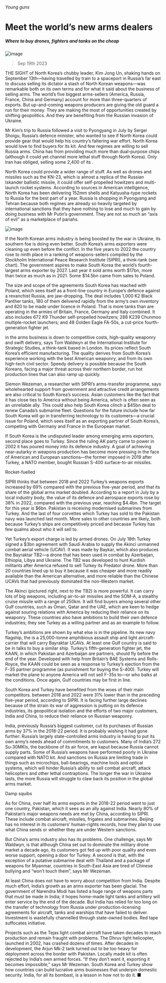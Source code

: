 ###### Young guns
# Meet the world’s new arms dealers 
##### Where to buy drones, fighters and tanks on the cheap 
![image](images/20230923_IRP002.jpg) 
> Sep 19th 2023 
THE SIGHT of North Korea’s chubby leader, Kim Jong Un, shaking hands  on September 13th—having travelled by train to a spaceport in Russia’s far east to discuss selling its dictator a stash of North Korean weapons—was remarkable both on its own terms and for what it said about the business of selling arms. The world’s five biggest arms-sellers (America, Russia, France, China and Germany) account for more than three-quarters of exports. But up-and-coming weapons producers are giving the old guard a run for their money. They are making the most of opportunities created by shifting geopolitics. And they are benefiting from the Russian invasion of Ukraine.
Mr Kim’s trip to Russia followed a visit to Pyongyang in July by Sergei Shoigu, Russia’s defence minister, who wanted to see if North Korea could provide gear that would help his country’s faltering war effort. North Korea would love to find buyers for its kit. And few regimes are willing to sell Russia arms. China has  from providing much more than dual-purpose chips (although it could yet channel more lethal stuff through North Korea). Only Iran has obliged, selling some 2,400 of its . 
North Korea could provide a wider range of stuff. As well as drones and missiles such as the KN-23, which is almost a replica of the Russian Iskander ballistic missile, it could offer self-propelled howitzers and multi-launch rocket systems. According to sources in American intelligence, North Korea has been delivering 152mm shells and Katyusha-type rockets to Russia for the best part of a year. Russia is shopping in Pyongyang and Tehran because both regimes are already so heavily targeted by international sanctions that they have nothing to lose and much to gain by doing business with Mr Putin’s government. They are not so much an “axis of evil” as a marketplace of pariahs. 
![image](images/20230923_IRC610.png) 

If the North Korean arms industry is being boosted by the war in Ukraine, its southern foe is doing even better. South Korea’s arms exporters were cleaning up even before the conflict. In the five years to 2022 the country rose to ninth place in a ranking of weapons-sellers compiled by the Stockholm International Peace Research Institute (SIPRI), a think-tank (see chart). The government aspires to make South Korea the world’s fourth-largest arms exporter by 2027. Last year it sold arms worth $17bn, more than twice as much as in 2021. Some $14.5bn came from sales to Poland. 
The size and scope of the agreements South Korea has reached with Poland, which sees itself as a front-line country in Europe’s defence against a revanchist Russia, are jaw-dropping. The deal includes 1,000 K2 Black Panther tanks, 180 of them delivered rapidly from the army’s own inventory and 820 to be made under licence in Poland. That is more tanks than are operating in the armies of Britain, France, Germany and Italy combined. It also includes 672 K9 Thunder self-propelled howitzers; 288 K239 Chunmoo multiple-rocket launchers; and 48 Golden Eagle FA-50s, a cut-price fourth-generation fighter jet. 
 in the arms business is down to competitive costs, high-quality weaponry and swift delivery, says Tom Waldwyn at the International Institute for Strategic Studies, a think-tank based in London. Its prices reflect South Korea’s efficient manufacturing. The quality derives from South Korea’s experience working with the best American weaponry, and from its own high-tech civil sector. Speedy delivery is possible because the South Koreans, facing a major threat across their northern border, run hot production lines that can also ramp up quickly.
Siemon Wezeman, a researcher with SIPRI’s arms-transfer programme, says wholehearted support from government and attractive credit arrangements are also critical to South Korea’s success. Asian customers like the fact that it has close ties to America without being America, which is often seen as an unreliable ally. This could also help South Korea clinch a $45bn deal to renew Canada’s submarine fleet. Questions for the future include how far South Korea will go in transferring technology to its customers—a crucial issue for Poland, which sees itself as an exporting partner of South Korea’s, competing with Germany and France in the European market.
If South Korea is the undisputed leader among emerging arms exporters, second place goes to Turkey. Since the ruling AK party came to power in 2002 it has poured money into its defence industry. A goal of achieving near-autarky in weapons production has become more pressing in the face of American and European sanctions—the former imposed in 2019 after Turkey, a NATO member, bought Russian S-400 surface-to-air missiles. 
Rocket-fuelled
SIPRI thinks that between 2018 and 2022 Turkey’s weapons exports increased by 69% compared with the previous five-year period, and that its share of the global arms market doubled. According to a report in July by a local industry body, the value of its defence and aerospace exports rose by 38% in 2022, compared with the previous year, reaching $4.4bn. The target for this year is $6bn. Pakistan is receiving modernised submarines from Turkey. And the last of four corvettes which Turkey has sold to the Pakistan navy was launched last month. More sales to other countries are likely, both because Turkey’s ships are competitively priced and because Turkey has few qualms about who it will sell to. 
Yet Turkey’s export charge is led by armed drones. On July 18th Turkey signed a $3bn agreement with Saudi Arabia to supply the Akinci unmanned combat aerial vehicle (UCAV). It was made by Baykar, which also produces the Bayraktar TB2—a drone that has been used in combat by Azerbaijan, Ethiopia, Libya and Ukraine. The TB2 was developed to hunt Kurdish militants after America refused to sell Turkey its Predator drone. More than 20 countries lined up to buy it because it was cheaper and more readily available than the American alternative, and more reliable than the Chinese UCAVs that had previously dominated the non-Western market. 
The Akinci (pictured right, next to the TB2) is more powerful. It can carry lots of big weapons, including air-to-air missiles and the SOM-A, a stealthy cruise missile with a range of 250km. It will find buyers among several other Gulf countries, such as Oman, Qatar and the UAE, which are keen to hedge against souring relations with America by reducing their reliance on its weaponry. These countries also have ambitions to build their own defence industries; they see Turkey as a willing partner and as an example to follow. 
Turkey’s ambitions are shown by what else is in the pipeline. Its new navy flagship, the  is a 25,000-tonne amphibious assault ship and light aircraft-carrier that will carry Bayraktar UCAVs. At least one Gulf country is said to be in talks to buy a similar ship. Turkey’s fifth-generation fighter jet, the KAAN, in which Pakistan and Azerbaijan are partners, should fly before the end of the year. Developed with help from Britain’s BAE Systems and Rolls-Royce, the KAAN could be seen as a response to Turkey’s ejection from the F-35 partner programme (as punishment for buying the S-400). Turkey will market the plane to anyone America will not sell F-35s to—or who balks at the conditions. Once again, Gulf countries may be first in line. 
South Korea and Turkey have benefited from the woes of their main competitors.  between 2018 and 2022 were 31% lower than in the preceding five-year period, according to SIPRI. It is facing further large declines because of the strain its war of aggression is putting on its defence industries, its geopolitical isolation and the efforts of two major customers, India and China, to reduce their reliance on Russian weaponry. 
India, previously Russia’s biggest customer, cut its purchases of Russian arms by 37% in the 2018-22 period. It is probably wishing it had gone further: Russia’s largely state-controlled arms industry is having to put its own army’s needs ahead of commitments to customers. Many of India’s 272 Su-30MKIs, the backbone of its air force, are kaput because Russia cannot supply parts. Some of Russia’s weapons have performed poorly in Ukraine compared with NATO kit. And sanctions on Russia are limiting trade in things such as microchips, ball-bearings, machine tools and optical systems, which will hinder Russia’s ability to sell combat aircraft, attack helicopters and other lethal contraptions. The longer the war in Ukraine lasts, the more Russia will struggle to claw back its position in the global arms market.
Damp squibs
As for China, over half its arms exports in the 2018-22 period went to just one country, Pakistan, which it sees as an ally against India. Nearly 80% of Pakistan’s major weapons needs are met by China, according to SIPRI. These include combat aircraft, missiles, frigates and submarines. Beijing has no interest in its customers’ human-rights records, how they plan to use what China sends or whether they are under Western sanctions. 
But China’s arms industry also has its problems. One challenge, says Mr Waldwyn, is that although China set out to dominate the military drone market a decade ago, its customers got fed up with poor quality and even worse support, opening a door for Turkey. A second is that, with the exception of a putative submarine deal with Thailand and a package of weapons for Myanmar, countries in South-East Asia are tired of Chinese bullying and “won’t touch them”, says Mr Wezeman. 
At least China does not have to worry about competition from India. Despite much effort, India’s growth as an arms exporter has been glacial. The government of Narendra Modi has listed a huge range of weapons parts that must be made in India; it hopes home-made light tanks and artillery will enter service by the end of the decade. But India has relied for too long on the transfer of technology from Russia under production-licensing agreements for aircraft, tanks and warships that have failed to deliver. Investment is wastefully channelled through state-owned bodies. Red tape suffocates initiative. 
Projects such as the Tejas light combat aircraft have taken decades to reach production and remain fraught with problems. The Dhruv light helicopter, launched in 2002, has crashed dozens of times. After decades in development, the Arjun Mk-2 tank turned out to be too heavy for deployment across the border with Pakistan. Locally made kit is often rejected by India’s own armed forces. “If they don’t want it, exporting it becomes impossible,” says Mr Wezeman. South Korea and Turkey show how countries can build lucrative arms businesses that underpin domestic security. India, for all its bombast, is a lesson in how not to do it. ■
